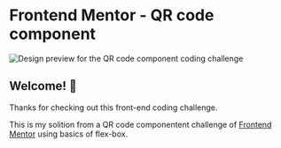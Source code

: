 # Frontend Mentor - QR code component

![Design preview for the QR code component coding challenge](./design/desktop-preview.jpg)

## Welcome! 👋

Thanks for checking out this front-end coding challenge.

This is my solition from a QR code componentent challenge of [Frontend Mentor](https://www.frontendmentor.io) using basics of flex-box.


